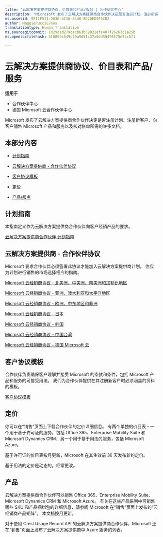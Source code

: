 ```yaml
---
title: "云解决方案提供商协议、价目表和产品/服务 | 合作伙伴中心"
description: "Microsoft 发布了云解决方案提供商合作伙伴决定是否注册计划、注册新客户、向客户销售 Microsoft 产品和服务以及核对帐单所需的许多文档。"
ms.assetid: 9F11F571-D036-4C36-8440-8D20ED9F0CD2
author: MaggiePucciEvans
translationtype: Human Translation
ms.sourcegitcommit: 1d29dad279cacb63b59822efe407f26263c1a25b
ms.openlocfilehash: 3f0899c549c29a9d5fc37a6dd59496575e74c5f1

---
```


# 云解决方案提供商协议、价目表和产品/服务

**适用于**

-  合作伙伴中心
-  德国 Microsoft 云合作伙伴中心

Microsoft 发布了云解决方案提供商合作伙伴决定是否注册计划、注册新客户、向客户销售 Microsoft 产品和服务以及核对帐单所需的许多文档。

## 本部分内容


-   [计划指南](#programguide)

-   [云解决方案提供商 - 合作伙伴协议](#partneragreement)

-   [客户协议模板](#customeragreementtemplate)

-   [定价](#pricing)

-   [产品/服务](#offers)

## <a href="" id="programguide"></a>计划指南


本指南定义作为云解决方案提供商合作伙伴向客户经销产品的要求。

[云解决方案提供商合作伙伴 计划指南](http://go.microsoft.com/fwlink/p/?LinkId=617100)

## <a href="" id="partneragreement"></a>云解决方案提供商 - 合作伙伴协议


Microsoft 要求合作伙伴必须签署此协议才能加入云解决方案提供商计划。 你应为计划进行销售的市场选择相应的指南。

[Microsoft 云经销商协议 - 北美洲、中美洲、南美洲和加勒比地区](http://go.microsoft.com/fwlink/p/?LinkId=617094)

[Microsoft 云经销商协议 - 亚洲、澳大利亚和太平洋地区](http://go.microsoft.com/fwlink/p/?LinkId=617095)

[Microsoft 云经销商协议 - 欧洲、中东地区和非洲](http://go.microsoft.com/fwlink/p/?LinkId=617096)

[Microsoft 云经销商协议 - 日本](http://go.microsoft.com/fwlink/p/?LinkId=617097)

[Microsoft 云经销商协议 - 韩国](http://go.microsoft.com/fwlink/p/?LinkId=617098)

[Microsoft 云经销商协议 - 中国台湾](http://go.microsoft.com/fwlink/p/?LinkId=617099)

[Microsoft 云经销商协议 - 德国 Microsoft 云](https://go.microsoft.com/fwlink/p/?linkid=831385)

## <a href="" id="customeragreementtemplate"></a>客户协议模板


合作伙伴负责确保客户理解并接受 Microsoft 的条款和条件，包括 Microsoft 产品和服务的可接受用法。 我们为合作伙伴提供在其注册新客户时必须涵盖的资料的模板。

[客户协议模板](agreements.md)

## 定价


你可以在“销售”页面上下载合作伙伴的定价详细信息。 有两个单独的价目表 - 一个用于基于许可证的服务，包括 Office 365、Enterprise Mobility Suite 和 Microsoft Dynamics CRM，另一个用于基于用法的服务，包括 Microsoft Azure。

基于许可证的价目表按月更新，Microsoft 在其生效前 30 天发布新的定价。

基于用法的定价是动态的，经常更改。

## 产品


云解决方案提供商合作伙伴可以销售 Office 365、Enterprise Mobility Suite、Microsoft Dynamics CRM 和 Microsoft Azure。 有关在这些产品系列中可销售哪些 SKU 和产品捆绑包的详细信息，请参阅 Microsoft 在“销售”页面上发布的“云经销商产品矩阵”。 本文档按月更新。

对于使用 Crest Usage Record API 的云解决方案提供商合作伙伴，Microsoft 还在“销售”页面上发布了云解决方案提供商中 Azure 服务的列表。

 

 






<!--HONumber=Jan17_HO2-->


